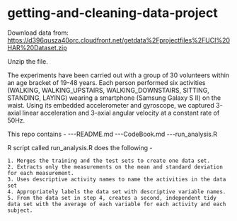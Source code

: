 # getting-and-cleaning-data-project

Download data from: 
https://d396qusza40orc.cloudfront.net/getdata%2Fprojectfiles%2FUCI%20HAR%20Dataset.zip

Unzip the file. 

The experiments have been carried out with a group of 30 volunteers within an age bracket of 19-48 years. Each person performed six 
activities (WALKING, WALKING_UPSTAIRS, WALKING_DOWNSTAIRS, SITTING, STANDING, LAYING) wearing a smartphone (Samsung Galaxy S II) on the waist. 
Using its embedded accelerometer and gyroscope, we captured 3-axial linear acceleration and 3-axial angular velocity at a constant rate of 50Hz.

This repo contains -
---README.md
---CodeBook.md
---run_analysis.R


R script called run_analysis.R does the following -

    1. Merges the training and the test sets to create one data set.
    2. Extracts only the measurements on the mean and standard deviation for each measurement.
    3. Uses descriptive activity names to name the activities in the data set
    4. Appropriately labels the data set with descriptive variable names.
    5. From the data set in step 4, creates a second, independent tidy data set with the average of each variable for each activity and each subject.
